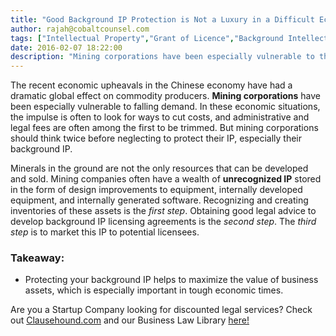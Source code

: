 ```yaml
---
title: "Good Background IP Protection is Not a Luxury in a Difficult Economy."
author: rajah@cobaltcounsel.com
tags: ["Intellectual Property","Grant of Licence","Background Intellectual Property","Commercial Activities","Rajah"]
date: 2016-02-07 18:22:00
description: "Mining corporations have been especially vulnerable to the recent economic upheavals in the Chinese economy, however mining corporations should think twice beofre neglecting to protect their IP."
---
```




The recent economic upheavals in the Chinese economy have had a dramatic global effect on commodity producers. **Mining corporations** have been especially vulnerable to falling demand. In these economic situations, the impulse is often to look for ways to cut costs, and administrative and legal fees are often among the first to be trimmed. But mining corporations should think twice before neglecting to protect their IP, especially their background IP.

Minerals in the ground are not the only resources that can be developed and sold. Mining companies often have a wealth of **unrecognized IP** stored in the form of design improvements to equipment, internally developed equipment, and internally generated software. Recognizing and creating inventories of these assets is the *first step*. Obtaining good legal advice to develop background IP licensing agreements is the *second step*. The *third step* is to market this IP to potential licensees.


### Takeaway:
- Protecting your background IP helps to maximize the value of business assets, which is especially important in tough economic times.

 

Are you a Startup Company looking for discounted legal services? Check out [Clausehound.com](https://about.clausehound.com/) and our Business Law Library [here!](https://www.clausehound.com/documents/)
